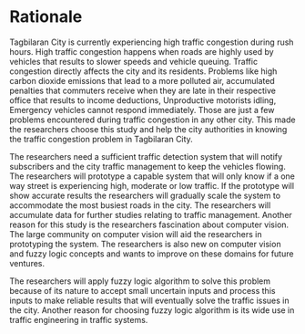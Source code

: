 # Rationale

Tagbilaran City is currently experiencing high traffic congestion during rush
hours. High traffic congestion happens when roads are highly used by vehicles
that results to slower speeds and vehicle queuing. Traffic congestion directly
affects the city and its residents. Problems like high carbon dioxide emissions
that lead to a more polluted air, accumulated penalties that commuters receive
when they are late in their respective office that results to income deductions,
Unproductive motorists idling, Emergency vehicles cannot respond immediately.
Those are just a few problems encountered during traffic congestion in any other
city. This made the researchers choose this study and help the city authorities
in knowing the traffic congestion problem in Tagbilaran City.

The researchers need a sufficient traffic detection system that will notify
subscribers and the city traffic management to keep the vehicles flowing.
The researchers will prototype a capable system that will only
know if a one way street is experiencing high, moderate or low traffic.
If the prototype will show accurate results the researchers will gradually scale
the system to accommodate the most busiest roads in the city. The researchers will
accumulate data for further studies relating to traffic management.
Another reason for this study is the researchers fascination about computer vision.
The large community on computer vision will aid the researchers in prototyping the system.
The researchers is also new on computer vision and fuzzy logic concepts
and wants to improve on these domains for future ventures.

The researchers will apply fuzzy logic algorithm to solve this problem because of its
nature to accept small uncertain inputs and process this inputs to make
reliable results that will eventually solve the traffic issues in the city.
Another reason for choosing fuzzy logic algorithm is its wide use in traffic
engineering in traffic systems.
